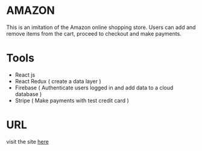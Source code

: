 # AMAZON
This is an imitation of the Amazon online shopping store. Users can add and remove items from the cart, proceed to checkout and make payments. 

# Tools
- React js
- React Redux ( create a data layer )
- Firebase ( Authenticate users logged in and add data to a cloud database )
- Stripe ( Make payments with test credit card )

# URL
visit the site [here](https://amazon-shopping-center.netlify.app/)


